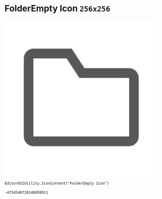 # FolderEmpty Icon `256x256`
<img src="/img/FolderEmpty%20Icon.png" width=512 height=512>

``` CSharp
EditorGUIUtility.IconContent("FolderEmpty Icon")
```
```
-4754548720146850911
```
